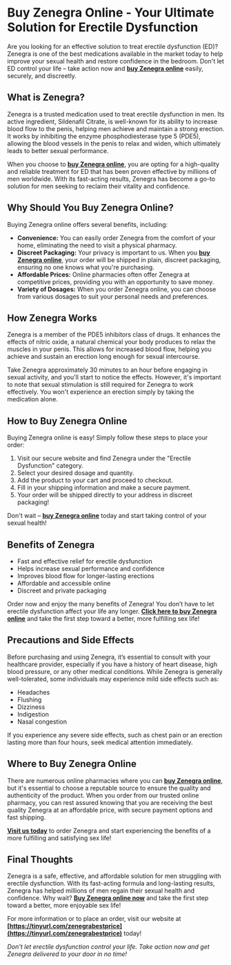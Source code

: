 # Buy Zenegra Online - Your Ultimate Solution for Erectile Dysfunction

Are you looking for an effective solution to treat erectile dysfunction (ED)? Zenegra is one of the best medications available in the market today to help improve your sexual health and restore confidence in the bedroom. Don't let ED control your life – take action now and **[buy Zenegra online](https://tinyurl.com/zenegrabestprice)** easily, securely, and discreetly.

## What is Zenegra?

Zenegra is a trusted medication used to treat erectile dysfunction in men. Its active ingredient, Sildenafil Citrate, is well-known for its ability to increase blood flow to the penis, helping men achieve and maintain a strong erection. It works by inhibiting the enzyme phosphodiesterase type 5 (PDE5), allowing the blood vessels in the penis to relax and widen, which ultimately leads to better sexual performance.

When you choose to **[buy Zenegra online](https://tinyurl.com/zenegrabestprice)**, you are opting for a high-quality and reliable treatment for ED that has been proven effective by millions of men worldwide. With its fast-acting results, Zenegra has become a go-to solution for men seeking to reclaim their vitality and confidence.

## Why Should You Buy Zenegra Online?

Buying Zenegra online offers several benefits, including:

- **Convenience:** You can easily order Zenegra from the comfort of your home, eliminating the need to visit a physical pharmacy.
- **Discreet Packaging:** Your privacy is important to us. When you **[buy Zenegra online](https://tinyurl.com/zenegrabestprice)**, your order will be shipped in plain, discreet packaging, ensuring no one knows what you're purchasing.
- **Affordable Prices:** Online pharmacies often offer Zenegra at competitive prices, providing you with an opportunity to save money.
- **Variety of Dosages:** When you order Zenegra online, you can choose from various dosages to suit your personal needs and preferences.

## How Zenegra Works

Zenegra is a member of the PDE5 inhibitors class of drugs. It enhances the effects of nitric oxide, a natural chemical your body produces to relax the muscles in your penis. This allows for increased blood flow, helping you achieve and sustain an erection long enough for sexual intercourse.

Take Zenegra approximately 30 minutes to an hour before engaging in sexual activity, and you'll start to notice the effects. However, it's important to note that sexual stimulation is still required for Zenegra to work effectively. You won't experience an erection simply by taking the medication alone.

## How to Buy Zenegra Online

Buying Zenegra online is easy! Simply follow these steps to place your order:

1. Visit our secure website and find Zenegra under the "Erectile Dysfunction" category.
2. Select your desired dosage and quantity.
3. Add the product to your cart and proceed to checkout.
4. Fill in your shipping information and make a secure payment.
5. Your order will be shipped directly to your address in discreet packaging!

Don't wait – **[buy Zenegra online](https://tinyurl.com/zenegrabestprice)** today and start taking control of your sexual health!

## Benefits of Zenegra

- Fast and effective relief for erectile dysfunction
- Helps increase sexual performance and confidence
- Improves blood flow for longer-lasting erections
- Affordable and accessible online
- Discreet and private packaging

Order now and enjoy the many benefits of Zenegra! You don’t have to let erectile dysfunction affect your life any longer. **[Click here to buy Zenegra online](https://tinyurl.com/zenegrabestprice)** and take the first step toward a better, more fulfilling sex life!

## Precautions and Side Effects

Before purchasing and using Zenegra, it’s essential to consult with your healthcare provider, especially if you have a history of heart disease, high blood pressure, or any other medical conditions. While Zenegra is generally well-tolerated, some individuals may experience mild side effects such as:

- Headaches
- Flushing
- Dizziness
- Indigestion
- Nasal congestion

If you experience any severe side effects, such as chest pain or an erection lasting more than four hours, seek medical attention immediately.

## Where to Buy Zenegra Online

There are numerous online pharmacies where you can **[buy Zenegra online](https://tinyurl.com/zenegrabestprice)**, but it's essential to choose a reputable source to ensure the quality and authenticity of the product. When you order from our trusted online pharmacy, you can rest assured knowing that you are receiving the best quality Zenegra at an affordable price, with secure payment options and fast shipping.

**[Visit us today](https://tinyurl.com/zenegrabestprice)** to order Zenegra and start experiencing the benefits of a more fulfilling and satisfying sex life!

## Final Thoughts

Zenegra is a safe, effective, and affordable solution for men struggling with erectile dysfunction. With its fast-acting formula and long-lasting results, Zenegra has helped millions of men regain their sexual health and confidence. Why wait? **[Buy Zenegra online now](https://tinyurl.com/zenegrabestprice)** and take the first step toward a better, more enjoyable sex life!

For more information or to place an order, visit our website at **[https://tinyurl.com/zenegrabestprice](https://tinyurl.com/zenegrabestprice)** today!

_Don't let erectile dysfunction control your life. Take action now and get Zenegra delivered to your door in no time!_
